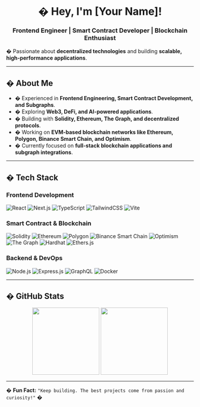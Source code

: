 <h1 align="center">� Hey, I'm [Your Name]!</h1>
<h3 align="center">Frontend Engineer | Smart Contract Developer | Blockchain Enthusiast</h3>

� Passionate about **decentralized technologies** and building **scalable, high-performance applications**.

---

## � About Me
- � Experienced in **Frontend Engineering, Smart Contract Development, and Subgraphs**.
- � Exploring **Web3, DeFi, and AI-powered applications**.
- �️ Building with **Solidity, Ethereum, The Graph, and decentralized protocols**.
- � Working on **EVM-based blockchain networks like Ethereum, Polygon, Binance Smart Chain, and Optimism**.
- � Currently focused on **full-stack blockchain applications and subgraph integrations**.

---

## � Tech Stack

### **Frontend Development**
![React](https://img.shields.io/badge/React-%2361DAFB.svg?style=for-the-badge&logo=react&logoColor=black)
![Next.js](https://img.shields.io/badge/Next.js-%23000000.svg?style=for-the-badge&logo=nextdotjs&logoColor=white)
![TypeScript](https://img.shields.io/badge/TypeScript-%23007ACC.svg?style=for-the-badge&logo=typescript&logoColor=white)
![TailwindCSS](https://img.shields.io/badge/TailwindCSS-%2338B2AC.svg?style=for-the-badge&logo=tailwind-css&logoColor=white)
![Vite](https://img.shields.io/badge/Vite-%23646CFF.svg?style=for-the-badge&logo=vite&logoColor=white)

### **Smart Contract & Blockchain**
![Solidity](https://img.shields.io/badge/Solidity-%23363636.svg?style=for-the-badge&logo=solidity&logoColor=white)
![Ethereum](https://img.shields.io/badge/Ethereum-%236C3EC7.svg?style=for-the-badge&logo=ethereum&logoColor=white)
![Polygon](https://img.shields.io/badge/Polygon-%236246FF.svg?style=for-the-badge&logo=polygon&logoColor=white)
![Binance Smart Chain](https://img.shields.io/badge/Binance%20Smart%20Chain-%23F0B90B.svg?style=for-the-badge&logo=binance&logoColor=white)
![Optimism](https://img.shields.io/badge/Optimism-%23FF0420.svg?style=for-the-badge&logo=optimism&logoColor=white)
![The Graph](https://img.shields.io/badge/The%20Graph-%234285F4.svg?style=for-the-badge&logo=the-graph&logoColor=white)
![Hardhat](https://img.shields.io/badge/Hardhat-%23E5A00D.svg?style=for-the-badge&logo=hardhat&logoColor=white)
![Ethers.js](https://img.shields.io/badge/Ethers.js-%23646CFF.svg?style=for-the-badge&logo=javascript&logoColor=white)

### **Backend & DevOps**
![Node.js](https://img.shields.io/badge/Node.js-%23339933.svg?style=for-the-badge&logo=node.js&logoColor=white)
![Express.js](https://img.shields.io/badge/Express.js-%23000000.svg?style=for-the-badge&logo=express&logoColor=white)
![GraphQL](https://img.shields.io/badge/GraphQL-%23E10098.svg?style=for-the-badge&logo=graphql&logoColor=white)
![Docker](https://img.shields.io/badge/Docker-%230db7ed.svg?style=for-the-badge&logo=docker&logoColor=white)

---

## � GitHub Stats

<div align="center">
  <img height="180em" src="https://github-readme-stats.vercel.app/api?username=your-username&show_icons=true&theme=radical&count_private=true" />
  <img height="180em" src="https://github-readme-streak-stats.herokuapp.com/?user=your-username&theme=radical" />
</div>

---

� **Fun Fact:** `"Keep building. The best projects come from passion and curiosity!"` �
